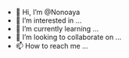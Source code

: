 - 👋 Hi, I’m @Nonoaya
- 👀 I’m interested in ...
- 🌱 I’m currently learning ...
- 💞️ I’m looking to collaborate on ...
- 📫 How to reach me ...

<!---
Nonoaya/Nonoaya is a ✨ special ✨ repository because its `README.md` (this file) appears on your GitHub profile.
You can click the Preview link to take a look at your changes.
--->
